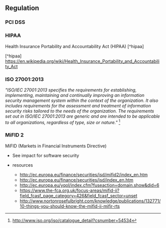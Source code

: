 ## Regulation

### PCI DSS

### HIPAA

 Health Insurance Portability and Accountability Act (HIPAA) [^hipaa]

 [^hipaa] https://en.wikipedia.org/wiki/Health_Insurance_Portability_and_Accountability_Act

### ISO 27001:2013

_"ISO/IEC 27001:2013 specifies the requirements for establishing, implementing, maintaining and continually improving an information security management system within the context of the organization. It also includes requirements for the assessment and treatment of information security risks tailored to the needs of the organization. The requirements set out in ISO/IEC 27001:2013 are generic and are intended to be applicable to all organizations, regardless of type, size or nature."_ [^iso-27001-2013]

[^iso-27001-2013]: http://www.iso.org/iso/catalogue_detail?csnumber=54534


### MiFID 2

MiFID (Markets in Financial Instruments Directive)
  - See impact for software security
  - resources

    - http://ec.europa.eu/finance/securities/isd/mifid2/index_en.htm
    - http://ec.europa.eu/finance/securities/isd/index_en.htm
    - http://ec.europa.eu/yqol/index.cfm?fuseaction=domain.show&did=6
    - https://www.the-fca.org.uk/focus-areas/mifid-ii?field_fcasf_page_category=426&field_fcasf_sector=unset
    - http://www.nortonrosefulbright.com/knowledge/publications/132771/10-things-you-should-know-the-mifid-ii-mifir-rts
